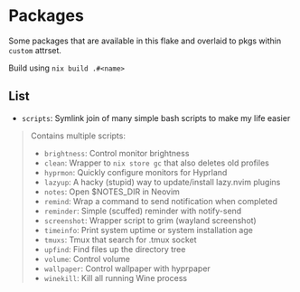 # Packages

Some packages that are available in this flake and overlaid to pkgs within `custom` attrset.

Build using `nix build .#<name>`

## List

- `scripts`: Symlink join of many simple bash scripts to make my life easier

> Contains multiple scripts:
>
> - `brightness`: Control monitor brightness
> - `clean`: Wrapper to `nix store gc` that also deletes old profiles
> - `hyprmon`: Quickly configure monitors for Hyprland
> - `lazyup`: A hacky (stupid) way to update/install lazy.nvim plugins
> - `notes`: Open $NOTES_DIR in Neovim
> - `remind`: Wrap a command to send notification when completed
> - `reminder`: Simple (scuffed) reminder with notify-send
> - `screenshot`: Wrapper script to grim (wayland screenshot)
> - `timeinfo`: Print system uptime or system installation age
> - `tmuxs`: Tmux that search for .tmux socket
> - `upfind`: Find files up the directory tree
> - `volume`: Control volume
> - `wallpaper`: Control wallpaper with hyprpaper
> - `winekill`: Kill all running Wine process
